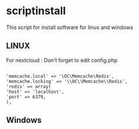 # scriptinstall
<p>This script for install software for linux and windows<p>

<p><h2>LINUX</h2></p>
<p>For nextcloud : Don't forget to edit config.php</p>
<code>
'memcache.local' => '\OC\Memcache\Redis',
'memcache.locking' => '\\OC\\Memcache\\Redis',
'redis' => array(
'host' => 'localhost',
'port' => 6379,
),
</code>


<p><h2>Windows</h2></p>